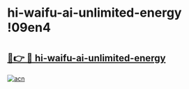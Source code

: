 # hi-waifu-ai-unlimited-energy !09en4

# <h2><a href="https://dii47m.esa.edu.pl?title=hi-waifu-ai-unlimited-energy&ref=09en4">🔗👉 🔴 hi-waifu-ai-unlimited-energy</a></h2>

[![acn](https://github.com/user-attachments/assets/0f9c940e-d8b0-45ae-aac7-cd30a18b3e1c)](https://dii47m.esa.edu.pl?title=hi-waifu-ai-unlimited-energy&ref=09en4)

